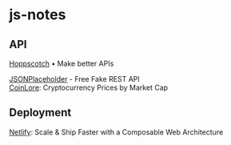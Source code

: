 # js-notes


## API

[Hoppscotch](https://hoppscotch.io/) • Make better APIs  

[JSONPlaceholder](https://jsonplaceholder.typicode.com/) - Free Fake REST API  
[CoinLore](https://www.coinlore.com/cryptocurrency-data-api): Cryptocurrency Prices by Market Cap  

## Deployment

[Netlify](https://www.netlify.com/): Scale & Ship Faster with a Composable Web Architecture
